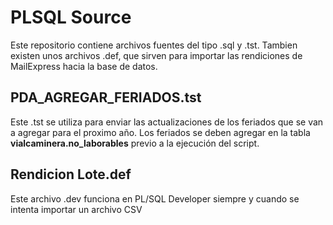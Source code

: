 # PLSQL Source
Este repositorio contiene archivos fuentes del tipo .sql y .tst. Tambien existen unos archivos .def, que sirven para importar las rendiciones de MailExpress hacia la base de datos.

## PDA_AGREGAR_FERIADOS.tst
Este .tst se utiliza para enviar las actualizaciones de los feriados que se van a agregar para el proximo año. Los feriados se deben agregar en la tabla **vialcaminera.no_laborables** previo a la ejecución del script.

## Rendicion Lote.def
Este archivo .dev funciona en PL/SQL Developer siempre y cuando se intenta importar un archivo CSV
